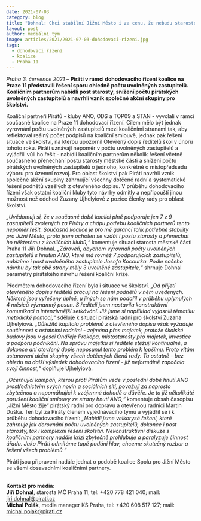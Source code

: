 ```yaml
---
date: 2021-07-03
category: blog
title: "Dohnal: Chci stabilní Jižní Město i za cenu, že nebudu starostou"
layout: post
author: mediální tým
image: articles/2021/2021-07-03-dohodovaci-rizeni.jpg
tags: 
  - dohodovací řízení
  - koalice
  - Praha 11
---
```



*Praha 3. července 2021* – **Piráti v rámci dohodovacího řízení koalice na Praze 11 představili řešení sporu ohledně počtu uvolněných zastupitelů. Koaličním partnerům nabídli post starosty, snížení počtu pirátských uvolněných zastupitelů a navrhli vznik společné akční skupiny pro školství.**

Koaliční partneři Pirátů - kluby ANO, ODS a TOP09 a STAN - vyvolali v rámci současné koalice na Praze 11 dohodovací řízení. Cílem mělo být jednak vyrovnání počtu uvolněných zastupitelů mezi koaličními stranami tak, aby reflektoval reálný počet podpisů na koaliční smlouvě, jednak pak řešení situace ve školství, na kterou upozornil Otevřený dopis ředitelů škol v únoru tohoto roku. Piráti uznávají nepoměr v počtu uvolněných zastupitelů a vyjádřili vůli ho řešit - nabídli koaličním partnerům několik řešení včetně současného přenechání postu starosty městské části a snížení počtu pirátských uvolněných zastupitelů o jednoho, konkrétně o místopředsedu výboru pro územní rozvoj. Pro oblast školství pak Piráti navrhli vznik společné akční skupiny zahrnující všechny dotčené radní a systematické řešení podnětů vzešlých z otevřeného dopisu. V průběhu dohodovacího řízení však ostatní koaliční kluby tyto návrhy odmítly a nepřipouští jinou možnost než odchod Zuzany Ujhelyiové z pozice členky rady pro oblast školství.

*„Uvědomuji si, že v současné době koalici plně podporuje jen 7 z 9 zastupitelů zvolených za Piráty a chápu potřebu koaličních partnerů tento nepoměr řešit. Současná koalice je pro mě garancí tolik potřebné stability pro Jižní Město, proto jsem ochoten se vzdát i postu starosty a přenechat ho některému z koaličních klubů,“* komentuje situaci starosta městské části Praha 11 Jiří Dohnal. *„Zároveň, abychom vyrovnali počty uvolněných zastupitelů s hnutím ANO, které má rovněž 7 podporujících zastupitelů, nabízíme i post uvolněného zastupitele Josefa Kocourka. Podle našeho návrhu by tak obě strany měly 3 uvolněné zastupitele,“* shrnuje Dohnal parametry pirátského návrhu řešení koaliční krize.

Předmětem dohodovacího řízení byla i situace ve školství. *„Od přijetí otevřeného dopisu ředitelů pracuji na řešení podnětů v něm uvedených. Některé jsou vyřešeny úplně, u jiných se nám podařil  v průběhu uplynulých 4 měsíců významný posun. S řediteli jsem nastavila konstruktivní komunikaci a intenzivnější setkávání. Již jsme si například vyjasnili tématiku metodické pomoci,“* sděluje k situaci pirátská radní pro školství Zuzana Ujhelyiová. *„Důležitá kapitola problémů z otevřeného dopisu však vyžaduje součinnost s ostatními radními - zejména přes majetek, protože školské budovy jsou v gesci Ondřeje Prokopa, místostarosty pro majetek, investice a podporu podnikání. Na správu majetku si ředitelé stěžují kontinuálně, a dokonce ani otevřený dopis neposunul tento problém k lepšímu. Proto vítám ustanovení akční skupiny všech dotčených členů rady. Ta ostatně - bez ohledu na další výsledek dohodovacího řízení - již neformálně započala svoji činnost,“* doplňuje Ujhelyiová.

*„Očerňující kampaň, kterou proti Pirátům vede v poslední době hnutí ANO prostřednictvím svých novin a sociálních sítí, považuji za naprosto zbytečnou a nepomáhající k vzájemné dohodě a důvěře. Je to již několikáté porušení koaliční smlouvy ze strany hnutí ANO,“* komentuje obsah časopisu „Jižní Město žije“ pirátský radní pro dopravu a otevřenou radnici Martin Duška. Ten byl za Piráty členem vyjednávacího týmu a vyjádřil se i k průběhu dohodovacího řízení: *„Nabídli jsme velkorysé řešení, které zahrnuje jak dorovnání počtu uvolněných zastupitelů, dokonce i post starosty, tak i komplexní řešení školství. Nekonstruktivní diskuze s koaličními partnery nadále krizi zbytečně prohlubuje a paralyzuje činnost úřadu. Jako Piráti odmítáme tupé padání hlav, chceme skutečný rozbor a řešení všech problémů.“*

Piráti jsou připraveni nadále jednat o podobě koalice Spolu pro Jižní Město se všemi dosavadními koaličními partnery.
<br>
<br>
  
**Kontakt pro média:**  <br>
**Jiří Dohnal**, starosta MČ Praha 11, tel: +420 778 421 040; mail: jiri.dohnal@pirati.cz  <br>
**Michal Polák**, media manager KS Praha, tel: +420 608 517 127; mail: michal.polak@pirati.cz
